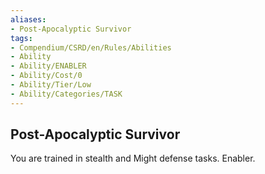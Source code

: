 ```yaml
---
aliases:
- Post-Apocalyptic Survivor
tags:
- Compendium/CSRD/en/Rules/Abilities
- Ability
- Ability/ENABLER
- Ability/Cost/0
- Ability/Tier/Low
- Ability/Categories/TASK
---
```


  
## Post-Apocalyptic Survivor  
You are trained in stealth and Might defense tasks. Enabler. 